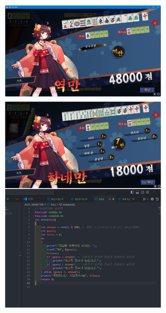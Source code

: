 ![](스크린샷%202024-05-26%20194733.png)


![](스크린샷%202024-05-23%20041229.png)![](스크린샷%202024-05-21%20225212.png)